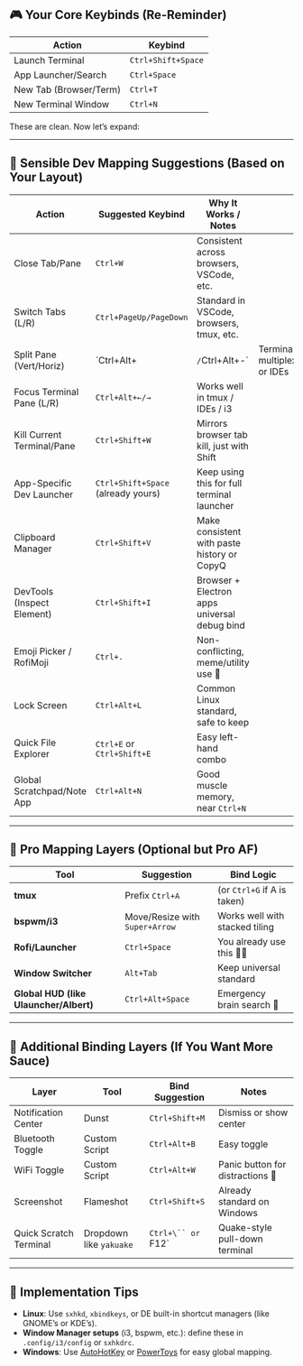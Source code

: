 

## 🎮 Your Core Keybinds (Re-Reminder)

| Action                 | Keybind            |
| ---------------------- | ------------------ |
| Launch Terminal        | `Ctrl+Shift+Space` |
| App Launcher/Search    | `Ctrl+Space`       |
| New Tab (Browser/Term) | `Ctrl+T`           |
| New Terminal Window    | `Ctrl+N`           |

These are clean. Now let’s expand:

---

## 🧠 Sensible Dev Mapping Suggestions (Based on Your Layout)

| Action                     | Suggested Keybind                  | Why It Works / Notes                         |                               |
| -------------------------- | ---------------------------------- | -------------------------------------------- | ----------------------------- |
| Close Tab/Pane             | `Ctrl+W`                           | Consistent across browsers, VSCode, etc.     |                               |
| Switch Tabs (L/R)          | `Ctrl+PageUp/PageDown`             | Standard in VSCode, browsers, tmux, etc.     |                               |
| Split Pane (Vert/Horiz)    | \`Ctrl+Alt+                        | `/`Ctrl+Alt+-\`                              | Terminal multiplexers or IDEs |
| Focus Terminal Pane (L/R)  | `Ctrl+Alt+←/→`                     | Works well in tmux / IDEs / i3               |                               |
| Kill Current Terminal/Pane | `Ctrl+Shift+W`                     | Mirrors browser tab kill, just with Shift    |                               |
| App-Specific Dev Launcher  | `Ctrl+Shift+Space` (already yours) | Keep using this for full terminal launcher   |                               |
| Clipboard Manager          | `Ctrl+Shift+V`                     | Make consistent with paste history or CopyQ  |                               |
| DevTools (Inspect Element) | `Ctrl+Shift+I`                     | Browser + Electron apps universal debug bind |                               |
| Emoji Picker / RofiMoji    | `Ctrl+.`                           | Non-conflicting, meme/utility use 🥲         |                               |
| Lock Screen                | `Ctrl+Alt+L`                       | Common Linux standard, safe to keep          |                               |
| Quick File Explorer        | `Ctrl+E` or `Ctrl+Shift+E`         | Easy left-hand combo                         |                               |
| Global Scratchpad/Note App | `Ctrl+Alt+N`                       | Good muscle memory, near `Ctrl+N`            |                               |

---

## 🧱 Pro Mapping Layers (Optional but Pro AF)

| Tool                                   | Suggestion                     | Bind Logic                     |
| -------------------------------------- | ------------------------------ | ------------------------------ |
| **tmux**                               | Prefix `Ctrl+A`                | (or `Ctrl+G` if A is taken)    |
| **bspwm/i3**                           | Move/Resize with `Super+Arrow` | Works well with stacked tiling |
| **Rofi/Launcher**                      | `Ctrl+Space`                   | You already use this 🧠🔥      |
| **Window Switcher**                    | `Alt+Tab`                      | Keep universal standard        |
| **Global HUD (like Ulauncher/Albert)** | `Ctrl+Alt+Space`               | Emergency brain search 🧠      |

---

## 🧬 Additional Binding Layers (If You Want More Sauce)

| Layer                  | Tool                    | Bind Suggestion     | Notes                            |
| ---------------------- | ----------------------- | ------------------- | -------------------------------- |
| Notification Center    | Dunst                   | `Ctrl+Shift+M`      | Dismiss or show center           |
| Bluetooth Toggle       | Custom Script           | `Ctrl+Alt+B`        | Easy toggle                      |
| WiFi Toggle            | Custom Script           | `Ctrl+Alt+W`        | Panic button for distractions 😤 |
| Screenshot             | Flameshot               | `Ctrl+Shift+S`      | Already standard on Windows      |
| Quick Scratch Terminal | Dropdown like `yakuake` | `Ctrl+\`` or `F12\` | Quake-style pull-down terminal   |

---

## 🔧 Implementation Tips

* **Linux**: Use `sxhkd`, `xbindkeys`, or DE built-in shortcut managers (like GNOME’s or KDE’s).
* **Window Manager setups** (i3, bspwm, etc.): define these in `.config/i3/config` or `sxhkdrc`.
* **Windows**: Use [AutoHotKey](https://www.autohotkey.com/) or [PowerToys](https://github.com/microsoft/PowerToys) for easy global mapping.
